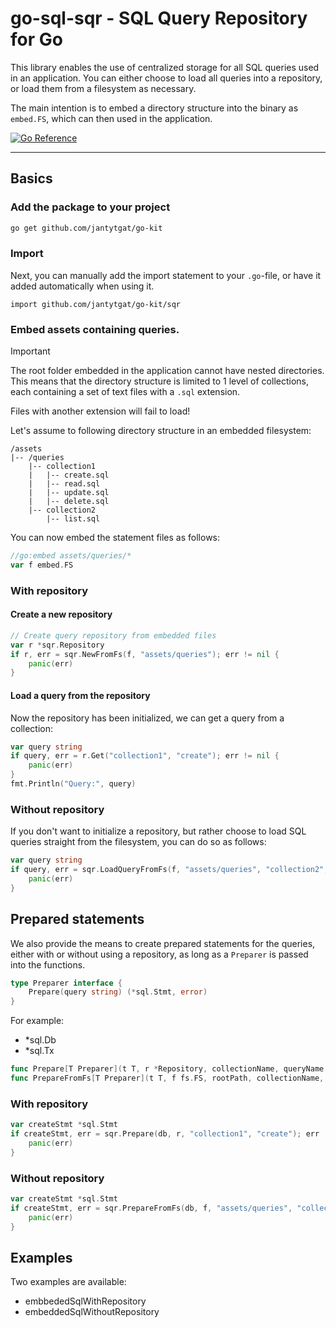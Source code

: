 # go-sql-sqr - SQL Query Repository for Go

This library enables the use of centralized storage for all SQL queries used in an application.
You can either choose to load all queries into a repository, or load them from a filesystem as necessary.

The main intention is to embed a directory structure into the binary as ```embed.FS```, which can then used in the
application.

[![Go Reference](https://pkg.go.dev/badge/github.com/jantytgat/go-sql-sqr.svg)](https://pkg.go.dev/github.com/jantytgat/go-sql-sqr)

---

## Basics

### Add the package to your project

```bash
go get github.com/jantytgat/go-kit
```

### Import
Next, you can manually add the import statement to your ```.go```-file, or have it added automatically when using it.

```text
import github.com/jantytgat/go-kit/sqr
```

### Embed assets containing queries.

> [!IMPORTANT]  
> The root folder embedded in the application cannot have nested directories.  
> This means that the directory structure is limited to 1 level of collections, each containing a set of text files with
> a ```.sql``` extension.
>
> Files with another extension will fail to load!

Let's assume to following directory structure in an embedded filesystem:

```
/assets
|-- /queries
    |-- collection1
    |   |-- create.sql
    |   |-- read.sql
    |   |-- update.sql
    |   |-- delete.sql
    |-- collection2
        |-- list.sql
```

You can now embed the statement files as follows:

```go
//go:embed assets/queries/*
var f embed.FS
```

### With repository

#### Create a new repository

```go
// Create query repository from embedded files
var r *sqr.Repository
if r, err = sqr.NewFromFs(f, "assets/queries"); err != nil {
    panic(err)
}
```

#### Load a query from the repository

Now the repository has been initialized, we can get a query from a collection:

```go
var query string
if query, err = r.Get("collection1", "create"); err != nil {
    panic(err)
}
fmt.Println("Query:", query)
```

### Without repository

If you don't want to initialize a repository, but rather choose to load SQL queries straight from the filesystem, you
can do so as follows:

```go
var query string
if query, err = sqr.LoadQueryFromFs(f, "assets/queries", "collection2", "list"); err != nil {
    panic(err)
}
```

## Prepared statements

We also provide the means to create prepared statements for the queries, either with or without using a repository, as
long as a ```Preparer``` is passed into the functions.

```go
type Preparer interface {
	Prepare(query string) (*sql.Stmt, error)
}
```
For example:

- *sql.Db
- *sql.Tx

```go
func Prepare[T Preparer](t T, r *Repository, collectionName, queryName string) (*sql.Stmt, error) {}
func PrepareFromFs[T Preparer](t T, f fs.FS, rootPath, collectionName, queryName string) (*sql.Stmt, error) {}
```

### With repository

```go
var createStmt *sql.Stmt
if createStmt, err = sqr.Prepare(db, r, "collection1", "create"); err != nil {
    panic(err)
}
```

### Without repository

```go
var createStmt *sql.Stmt
if createStmt, err = sqr.PrepareFromFs(db, f, "assets/queries", "collection1", "create"); err != nil {
    panic(err)
}
```

## Examples
Two examples are available:
- embbededSqlWithRepository
- embeddedSqlWithoutRepository
